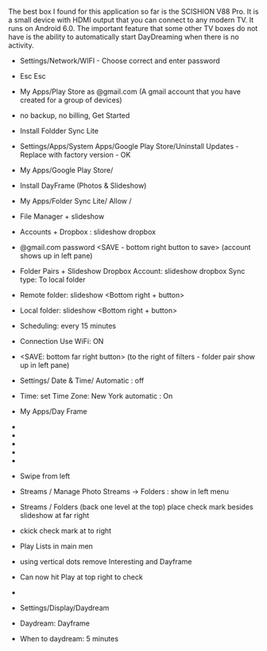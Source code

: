 The best box I found for this application so far is the SCISHION V88 Pro.
It is a small device with HDMI output that you can connect to any modern TV.
It runs on Android 6.0. 
The important feature that some other TV boxes do not have is the ability to automatically start DayDreaming when there is no activity.


- Settings/Network/WIFI - Choose correct and enter password
- Esc Esc
- My Apps/Play Store as <yourframe>@gmail.com (A gmail account that you have created for a group of devices)
- no backup, no billing, Get Started
- Install Foldder Sync Lite
- Settings/Apps/System Apps/Google Play Store/Uninstall Updates - Replace with factory version - OK
- My Apps/Google Play Store/ 
- Install DayFrame (Photos & Slideshow)

- My Apps/Folder Sync Lite/ Allow /
- File Manager + slideshow
- Accounts + Dropbox : slideshow dropbox <tab> <tab> <Authenticate Account>
- <yourframe>@gmail.com <tab> password <Sign In> <Allow> <SAVE - bottom right button to save> (account shows up in left pane)
- Folder Pairs + Slideshow Dropbox <tab> Account: slideshow dropbox Sync type: To local folder 
- Remote folder: slideshow <Bottom right + button>
- Local folder: slideshow  <Bottom right + button>
- Scheduling: every 15 minutes
- Connection Use WiFi: ON
- <SAVE: bottom far right button> (to the right of filters - folder pair show up in left pane)
- Settings/ Date & Time/ Automatic : off
- Time: set Time Zone: New York <esc> automatic : On <esc> <esc>
- My Apps/Day Frame<Get Started>
- <Skip this step>
- <Skip this Step>
- <Open the gallery>
- <Got It>
- <Got it>
- Swipe from left
- Streams / Manage Photo Streams -> Folders : show in left menu
- Streams / Folders  (back one level at the top) place check mark besides slideshow at far right
- ckick check mark at to right
- Play Lists in main men
- using vertical dots remove Interesting and Dayframe
- Can now hit Play at top right to check <esc>
- <esc><esc><esc>
- Settings/Display/Daydream
- Daydream: Dayframe
- When to daydream: 5 minutes

